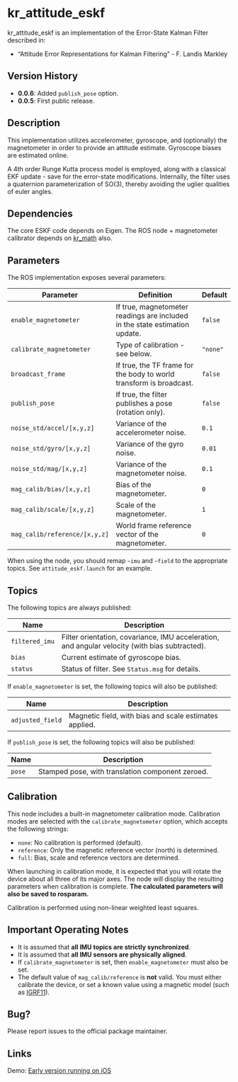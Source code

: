 # kr_attitude_eskf

kr_attitude_eskf is an implementation of the Error-State Kalman Filter described
in:

* “Attitude Error Representations for Kalman Filtering” - F. Landis Markley

## Version History

* **0.0.6**: Added `publish_pose` option.
* **0.0.5**: First public release.

## Description

This implementation utilizes accelerometer, gyroscope, and (optionally) the magnetometer in order to provide an attitude estimate. Gyroscope biases are estimated online.

A 4th order Runge Kutta process model is employed, along with a classical EKF update - save for the error-state modifications. Internally, the filter uses a quaternion parameterization of SO(3), thereby avoiding the uglier qualities of euler angles.

## Dependencies

The core ESKF code depends on Eigen. The ROS node + magnetometer calibrator depends on [kr_math](https://github.com/KumarRobotics/kr_math) also.

## Parameters

The ROS implementation exposes several parameters:

|Parameter|Definition|Default|
|---|---|---|
|`enable_magnetometer`|If true, magnetometer readings are included in the state estimation update.|`false`|
|`calibrate_magnetometer`|Type of calibration - see below.|`"none"`|
|`broadcast_frame`|If true, the TF frame for the body to world transform is broadcast.|`false`|
|`publish_pose`|If true, the filter publishes a pose (rotation only).|`false`|
|`noise_std/accel/[x,y,z]`|Variance of the accelerometer noise.|`0.1`|
|`noise_std/gyro/[x,y,z]`|Variance of the gyro noise.|`0.01`|
|`noise_std/mag/[x,y,z]`|Variance of the magnetometer noise.|`0.1`|
|`mag_calib/bias/[x,y,z]`|Bias of the magnetometer.|`0`|
|`mag_calib/scale/[x,y,z]`|Scale of the magnetometer.|`1`|
|`mag_calib/reference/[x,y,z]`|World frame reference vector of the magnetometer.|`0`|

When using the node, you should remap `~imu` and `~field` to the appropriate topics. See `attitude_eskf.launch` for an example.

## Topics

The following topics are always published:

|Name|Description|
|---|---|
|`filtered_imu`|Filter orientation, covariance, IMU acceleration, and angular velocity (with bias subtracted).|
|`bias`|Current estimate of gyroscope bias.|
|`status`|Status of filter. See `Status.msg` for details.|

If `enable_magnetometer` is set, the following topics will also be published:

|Name|Description|
|---|---|
|`adjusted_field`|Magnetic field, with bias and scale estimates applied.|

If `publish_pose` is set, the following topics will also be published:

|Name|Description|
|---|---|
|`pose`|Stamped pose, with translation component zeroed.|

## Calibration

This node includes a built-in magnetometer calibration mode. Calibration modes are selected with the `calibrate_magnetometer` option, which accepts the following strings:

* `none`: No calibration is performed (default).
* `reference`: Only the magnetic reference vector (north) is determined.
* `full`: Bias, scale and reference vectors are determined.

When launching in calibration mode, it is expected that you will rotate the device about all three of its major axes. The node will display the resulting parameters when calibration is complete. **The calculated parameters will also be saved to rosparam.**

Calibration is performed using non-linear weighted least squares.

## Important Operating Notes

* It is assumed that **all IMU topics are strictly synchronized**.
* It is assumed that **all IMU sensors are physically aligned**.
* If `calibrate_magnetometer` is set, then `enable_magnetometer` must also be set.
* The default value of `mag_calib/reference` is **not** valid. You must either calibrate the device, or set a known value using a magnetic model (such as [IGRF11](http://www.ngdc.noaa.gov/IAGA/vmod/igrf.html)).

## Bug?

Please report issues to the official package maintainer.

## Links

Demo: [Early version running on iOS](http://www.youtube.com/watch?v=ijK2ndEGBXA)
